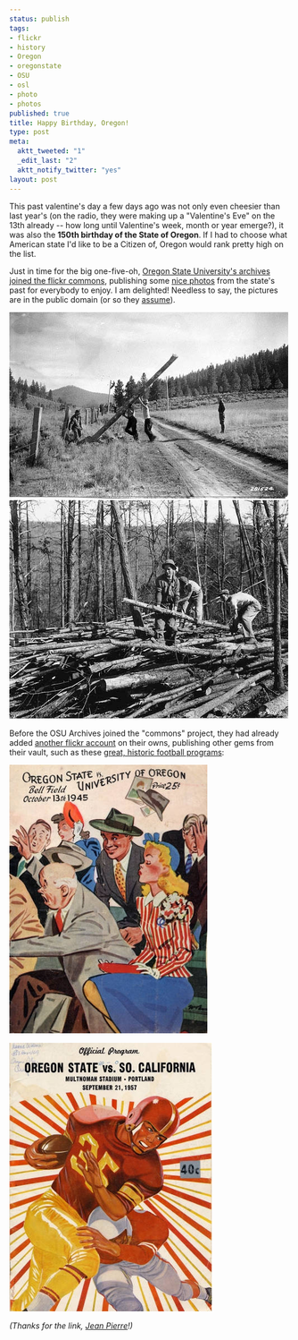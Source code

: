 ```yaml
--- 
status: publish
tags: 
- flickr
- history
- Oregon
- oregonstate
- OSU
- osl
- photo
- photos
published: true
title: Happy Birthday, Oregon!
type: post
meta: 
  aktt_tweeted: "1"
  _edit_last: "2"
  aktt_notify_twitter: "yes"
layout: post
---
```

This past valentine's day a few days ago was not only even cheesier than last year's (on the radio, they were making up a "Valentine's Eve" on the 13th already -- how long until Valentine's week, month or year emerge?), it was also the <strong>150th birthday of the State of Oregon</strong>. If I had to choose what American state I'd like to be a Citizen of, Oregon would rank pretty high on the list.

Just in time for the big one-five-oh, <a href="http://blog.flickr.net/en/2009/02/14/happy-150th-birthday-oregon/">Oregon State University's archives joined the flickr commons</a>, publishing some <a href="http://www.flickr.com/photos/osucommons/">nice photos</a> from the state's past for everybody to enjoy. I am delighted! Needless to say, the pictures are in the public domain (or so they <a href="http://osulibrary.oregonstate.edu/archives/FlickrCommonsNoKnownCopyrightsRestrictions.html">assume</a>).

<img src="/media/wp/2009/02/oregon-birthday-1.jpg" alt="Oregon Birthday" title="Oregon Birthday" width="500" height="333" class="alignnone size-full wp-image-2037" />

<img src="/media/wp/2009/02/oregon-birthday-2.jpg" alt="Oregon Birthday" title="Oregon Birthday" width="500" height="391" class="alignnone size-full wp-image-2038" />

Before the OSU Archives joined the "commons" project, they had already added <a href="http://flickr.com/photos/osuarchives/">another flickr account</a> on their owns, publishing other gems from their vault, such as these <a href="http://flickr.com/photos/osuarchives/sets/72157609294932130/">great, historic football programs</a>:

<a href="http://flickr.com/photos/osuarchives/3038909817/"><img src="/media/wp/2009/02/osu-civil-war-poster.jpg" alt="OSU Civil War Program, 1945" title="OSU Civil War Program, 1945" width="355" height="480" class="alignnone size-full wp-image-2039" /></a>

<a href="http://flickr.com/photos/osuarchives/3038909857/"><img src="/media/wp/2009/02/osu-vs-usc.jpg" alt="OSU vs. USC, 1957" title="OSU vs. USC, 1957" width="363" height="480" class="alignnone size-full wp-image-2040" /></a>

<em>(Thanks for the link, <a href="http://blog.jeanpierre.de">Jean Pierre</a>!)</em>
